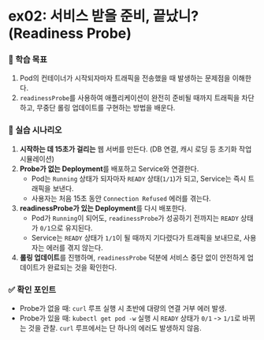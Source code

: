 # ex02: 서비스 받을 준비, 끝났니? (Readiness Probe)

### 🎯 학습 목표
1. Pod의 컨테이너가 시작되자마자 트래픽을 전송했을 때 발생하는 문제점을 이해한다.
2. `readinessProbe`를 사용하여 애플리케이션이 완전히 준비될 때까지 트래픽을 차단하고, 무중단 롤링 업데이트를 구현하는 방법을 배운다.

### 📜 실습 시나리오
1.  **시작하는 데 15초가 걸리는** 웹 서버를 만든다. (DB 연결, 캐시 로딩 등 초기화 작업 시뮬레이션)
2.  **Probe가 없는 Deployment**를 배포하고 Service와 연결한다.
    - Pod는 `Running` 상태가 되자마자 `READY` 상태(`1/1`)가 되고, Service는 즉시 트래픽을 보낸다.
    - 사용자는 처음 15초 동안 `Connection Refused` 에러를 겪는다.
3.  **readinessProbe가 있는 Deployment**를 다시 배포한다.
    - Pod가 `Running`이 되어도, `readinessProbe`가 성공하기 전까지는 `READY` 상태가 `0/1`으로 유지된다.
    - Service는 `READY` 상태가 `1/1`이 될 때까지 기다렸다가 트래픽을 보내므로, 사용자는 에러를 겪지 않는다.
4.  **롤링 업데이트**를 진행하며, `readinessProbe` 덕분에 서비스 중단 없이 안전하게 업데이트가 완료되는 것을 확인한다.

### ✅ 확인 포인트
- Probe가 없을 때: `curl` 루프 실행 시 초반에 대량의 연결 거부 에러 발생.
- Probe가 있을 때: `kubectl get pod -w` 실행 시 `READY` 상태가 `0/1` -> `1/1`로 바뀌는 것을 관찰. `curl` 루프에서는 단 하나의 에러도 발생하지 않음.